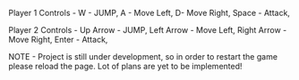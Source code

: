 Player 1 Controls - 
      W - JUMP,
      A - Move Left,
      D- Move Right,
      Space - Attack,
      
Player 2 Controls - 
      Up Arrow - JUMP,
      Left Arrow - Move Left,
      Right Arrow - Move Right,
      Enter - Attack,

NOTE - Project is still under development, so in order to restart the game please reload the page. Lot of plans are yet to be implemented!
